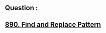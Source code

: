 ## Question : 
<h2> <a href="https://leetcode.com/problems/find-and-replace-pattern/">890. Find and Replace Pattern</a>
